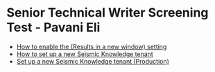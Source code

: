 # Senior Technical Writer Screening Test - Pavani Eli

* [How to enable the (Results in a new window) setting](prompt1.md)
* [How to set up a new Seismic Knowledge tenant](prompt2.md)
* [Set up a new Seismic Knowledge tenant (Production)](setup.md)

